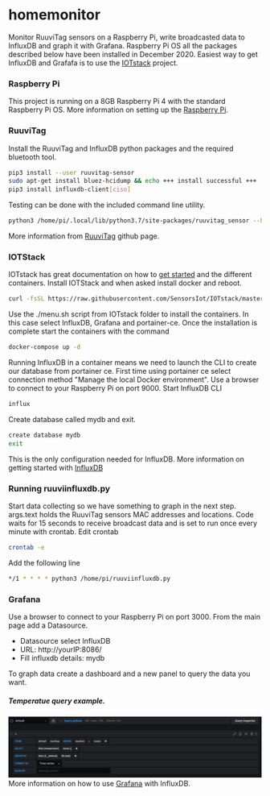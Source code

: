 # homemonitor
Monitor RuuviTag sensors on a Raspberry Pi, write broadcasted data to InfluxDB and graph it with Grafana. Raspberry Pi OS all the packages described below have been installed in December 2020. Easiest way to get InfluxDB and Grafafa is to use the [IOTstack](https://github.com/SensorsIot/IOTstack) project.

### Raspberry Pi
This project is running on a 8GB Raspberry Pi 4 with the standard Raspberry Pi OS. More information on setting up the [Raspberry Pi](https://projects.raspberrypi.org/en/projects/raspberry-pi-setting-up).

### RuuviTag
Install the RuuviTag and InfluxDB python packages and the required bluetooth tool.
```sh
pip3 install --user ruuvitag-sensor
sudo apt-get install bluez-hcidump && echo +++ install successful +++
pip3 install influxdb-client[ciso]
```
Testing can be done with the included command line utility.
```sh
python3 /home/pi/.local/lib/python3.7/site-packages/ruuvitag_sensor --help
```
More information from [RuuviTag](https://github.com/ttu/ruuvitag-sensor) github page.

### IOTStack
IOTstack has great documentation on how to [get started](https://sensorsiot.github.io/IOTstack/Getting-Started/) and the different containers. Install IOTStack and when asked install docker and reboot.
```sh
curl -fsSL https://raw.githubusercontent.com/SensorsIot/IOTstack/master/install.sh | bash
```
Use the ./menu.sh script from IOTstack folder to install the containers. In this case select InfluxDB, Grafana and portainer-ce. Once the installation is complete start the containers with the command
```sh
docker-compose up -d
```
Running InfluxDB in a container means we need to launch the CLI to create our database from portainer ce. First time using portainer ce select connection method "Manage the local Docker environment". Use a browser to connect to your Raspberry Pi on port 9000.
Start InfluxDB CLI
```sh
influx
```
Create database called mydb and exit.
```sh
create database mydb
exit
```
This is the only configuration needed for InfluxDB.
More information on getting started with [InfluxDB](https://docs.influxdata.com/influxdb/v1.8/introduction/get-started/)

### Running ruuviinfluxdb.py
Start data collecting so we have something to graph in the next step. args.text holds the RuuviTag sensors MAC addresses and locations. Code waits for 15 seconds to receive broadcast data and is set to run once every minute with crontab. Edit crontab
```sh
crontab -e
```
Add the following line
```sh
*/1 * * * * python3 /home/pi/ruuviinfluxdb.py
```

### Grafana
Use a browser to connect to your Raspberry Pi on port 3000. From the main page add a Datasource.
* Datasource select InfluxDB
* URL: http://yourIP:8086/
* Fill influxdb details: mydb
  
To graph data create a dashboard and a new panel to query the data you want.
##### Temperatue query example.
![Temperature query](https://github.com/matowarrior/homemonitor/blob/main/screenshots/Query.png)
More information on how to use [Grafana](https://grafana.com/docs/grafana/latest/datasources/influxdb/) with InfluxDB.

